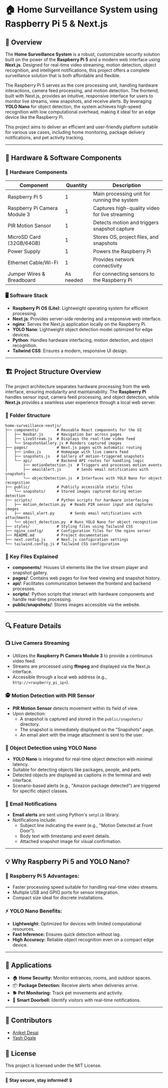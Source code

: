 # 🏠 Home Surveillance System using Raspberry Pi 5 & Next.js

## 📖 Overview
The **Home Surveillance System** is a robust, customizable security solution built on the power of the **Raspberry Pi 5** and a modern web interface using **Next.js**. Designed for real-time video streaming, motion detection, object recognition, and intelligent notifications, this project offers a complete surveillance solution that is both affordable and flexible.

The Raspberry Pi 5 serves as the core processing unit, handling hardware interactions, camera feed processing, and motion detection. The frontend, built with Next.js, provides an intuitive, responsive interface for users to monitor live streams, view snapshots, and receive alerts. By leveraging **YOLO Nano** for object detection, the system achieves high-speed recognition with low computational overhead, making it ideal for an edge device like the Raspberry Pi.

This project aims to deliver an efficient and user-friendly platform suitable for various use cases, including home monitoring, package delivery notifications, and pet activity tracking.

---

## 🧰 Hardware & Software Components
### 🔌 Hardware Components
| Component                  | Quantity | Description                                      |
|---------------------------|----------|--------------------------------------------------|
| Raspberry Pi 5            | 1        | Main processing unit for running the system     |
| Raspberry Pi Camera Module 3 | 1     | Captures high-quality video for live streaming   |
| PIR Motion Sensor         | 1        | Detects motion and triggers snapshot capture     |
| MicroSD Card (32GB/64GB)  | 1        | Stores OS, project files, and snapshots          |
| Power Supply              | 1        | Powers the Raspberry Pi                          |
| Ethernet Cable/Wi-Fi      | 1        | Provides network connectivity                    |
| Jumper Wires & Breadboard | As needed| For connecting sensors to the Raspberry Pi      |

### 🖥️ Software Stack
- **Raspberry Pi OS (Lite)**: Lightweight operating system for efficient processing.
- **Next.js**: Provides server-side rendering and a responsive web interface.
- **nginx**: Serves the Next.js application locally on the Raspberry Pi.
- **YOLO Nano**: Lightweight object detection model optimized for edge devices.
- **Python**: Handles hardware interfacing, motion detection, and object recognition.
- **Tailwind CSS**: Ensures a modern, responsive UI design.

---

## 🏗️ Project Structure Overview
The project architecture separates hardware processing from the web interface, ensuring modularity and maintainability. The **Raspberry Pi** handles sensor input, camera feed processing, and object detection, while **Next.js** provides a seamless user experience through a local web server.

### 📂 Folder Structure
```
home-surveillance-nextjs/
├── components/        # Reusable React components for the UI
│   ├── Navbar.js      # Navigation bar across pages
│   ├── LiveStream.js  # Displays the real-time video feed
│   └── SnapshotGallery.js # Renders captured images
├── pages/             # Next.js pages with automatic routing
│   ├── index.js       # Homepage with live camera feed
│   ├── snapshots.js   # Gallery of motion-triggered snapshots
│   └── api/           # Backend API routes for handling logic
│       ├── motionDetection.js  # Triggers and processes motion events
│       ├── emailAlert.js       # Sends email notifications with snapshots
│       └── objectDetection.js  # Interfaces with YOLO Nano for object recognition
├── public/            # Publicly accessible static files
│   └── snapshots/     # Stored images captured during motion detection
├── scripts/           # Python scripts for hardware interfacing
│   ├── motion_detection.py  # Reads PIR sensor input and captures images
│   ├── email_alert.py       # Sends email notifications with attachments
│   └── object_detection.py  # Runs YOLO Nano for object recognition
├── styles/            # Styling files using Tailwind CSS
├── nginx_config/      # Configuration files for the nginx server
├── README.md          # Project documentation
├── next.config.js     # Next.js configuration settings
└── tailwind.config.js # Tailwind CSS configuration
```

### 📄 Key Files Explained
- **components/**: Houses UI elements like the live stream player and snapshot gallery.
- **pages/**: Contains web pages for live feed viewing and snapshot history.
- **api/**: Facilitates communication between the frontend and backend processes.
- **scripts/**: Python scripts that interact with hardware components and handle real-time processing.
- **public/snapshots/**: Stores images accessible via the website.

---

## 🔍 Feature Details
### 📺 Live Camera Streaming  
- Utilizes the **Raspberry Pi Camera Module 3** to provide a continuous video feed.
- Streams are processed using **ffmpeg** and displayed via the Next.js interface.
- Accessible through a local web address (e.g., `http://<raspberry_pi_ip>`).

### 🕵️ Motion Detection with PIR Sensor  
- **PIR Motion Sensor** detects movement within its field of view.
- Upon detection:
  - A snapshot is captured and stored in the `public/snapshots/` directory.
  - The snapshot is immediately displayed on the "Snapshots" page.
  - An email alert with the image attachment is sent to the user.

### 🧠 Object Detection using YOLO Nano  
- **YOLO Nano** is integrated for real-time object detection with minimal latency.
- Suitable for detecting objects like packages, people, and pets.
- Detected objects are displayed as captions in the terminal and web interface.
- Scenario-based alerts (e.g., "Amazon package detected") are triggered for specific object classes.

### 📧 Email Notifications  
- **Email alerts** are sent using Python's `smtplib` library.
- Notifications include:
  - Subject line indicating the event (e.g., "Motion Detected at Front Door").
  - Body text with timestamp and event details.
  - Attached snapshot image for visual confirmation.

---

## 💡 Why Raspberry Pi 5 and YOLO Nano?
### 🌱 Raspberry Pi 5 Advantages:
- Faster processing speed suitable for handling real-time video streams.
- Multiple USB and GPIO ports for sensor integration.
- Compact size ideal for discrete installations.

### ⚡ YOLO Nano Benefits:
- **Lightweight:** Optimized for devices with limited computational resources.
- **Fast Inference:** Ensures quick detection without lag.
- **High Accuracy:** Reliable object recognition even on a compact edge device.

---

## 🧪 Applications
- 🏠 **Home Security:** Monitor entrances, rooms, and outdoor spaces.
- 📦 **Package Detection:** Receive alerts when deliveries arrive.
- 🐕 **Pet Monitoring:** Track pet movements and activity.
- 🚪 **Smart Doorbell:** Identify visitors with real-time notifications.

---

## 🙌 Contributors
- [Aniket Desai](https://github.com/RecursionReaper)  
- [Yash Ogale](https://github.com/yashogale30)

## 📝 License
This project is licensed under the MIT License.

---

🚀 **Stay secure, stay informed!** 🔒

